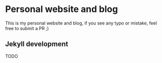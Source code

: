 # Personal website and blog

This is my personal website and blog, if you see any typo or mistake, feel free to submit a PR ;)

## Jekyll development

TODO
